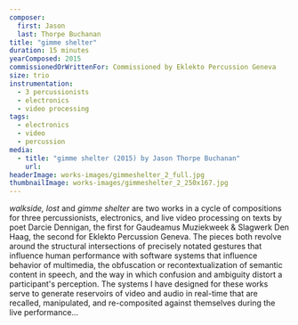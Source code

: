 ```yaml
---
composer:
  first: Jason
  last: Thorpe Buchanan
title: "gimme shelter"
duration: 15 minutes
yearComposed: 2015
commissionedOrWrittenFor: Commissioned by Eklekto Percussion Geneva
size: trio
instrumentation:
  - 3 percussionists
  - electronics
  - video processing
tags:
  - electronics
  - video
  - percussion
media:
  - title: "gimme shelter (2015) by Jason Thorpe Buchanan"
    url:
headerImage: works-images/gimmeshelter_2_full.jpg
thumbnailImage: works-images/gimmeshelter_2_250x167.jpg
---
```


<em>walkside, lost</em> and <em>gimme shelter</em> are two works in a cycle of compositions for three percussionists, electronics, and live video processing on texts by poet Darcie Dennigan, the first for Gaudeamus Muziekweek & Slagwerk Den Haag, the second for Eklekto Percussion Geneva. The pieces both revolve around the structural intersections of precisely notated gestures that influence human performance with software systems that influence behavior of multimedia, the obfuscation or recontextualization of semantic content in speech, and the way in which confusion and ambiguity distort a participant's perception. The systems I have designed for these works serve to generate reservoirs of video and audio in real-time that are recalled, manipulated, and re-composited against themselves during the live performance...

